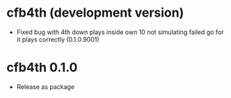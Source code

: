 # cfb4th (development version)

* Fixed bug with 4th down plays inside own 10 not simulating failed go for it plays correctly (0.1.0.9001)

# cfb4th 0.1.0

* Release as package
